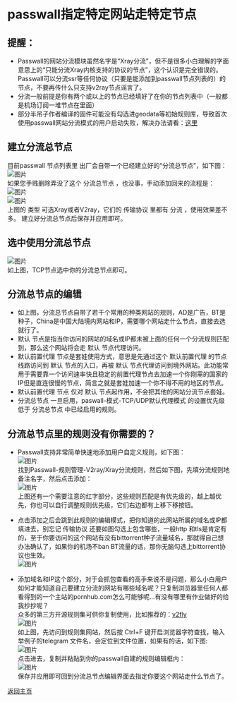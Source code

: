# passwall指定特定网站走特定节点

## 提醒：
* Passwall的网站分流模块虽然名字是“Xray分流”，但不是很多小白理解的字面意思上的“只能分流Xray内核支持的协议的节点”，这个认识是完全错误的。Passwall可以分流ssr等任何协议（只要是能添加到passwall节点列表的）的节点，不要再传什么只支持v2ray节点谣言了。                    
* 分流一般前提是你有两个或以上的节点已经填好了在你的节点列表中（一般都是机场订阅一堆节点在里面）                           
* 部分半吊子作者编译的固件可能没有勾选进geodata等初始规则库，导致首次使用passwall网站分流模式的用户启动失败，解决办法请看：[这里](https://boduoyejieyi666.github.io/whonolikeboduoyejieyi/tips/passwallURLfenliuFail.html)

## 建立分流总节点
目前passwall 节点列表里 出厂会自带一个已经建立好的“分流总节点”，如下图：       
![图片](https://user-images.githubusercontent.com/73426989/155841248-b167c5be-5cfb-4f40-9e95-16542cf13b08.png)           
如果您手贱删除弄没了这个 分流总节点 ，也没事，手动添加回来的流程是：             
![图片](https://user-images.githubusercontent.com/73426989/155841262-517c1ae1-46f2-40b7-b19d-120538c549e5.png)         
![图片](https://user-images.githubusercontent.com/73426989/155841270-427a6d84-a1ba-4443-9aa3-a9df4bde0491.png)        
上图的 类型 可选Xray或者V2ray，它们的 传输协议 里都有 分流 ，使用效果差不多。
建立好分流总节点后保存并应用即可。

## 选中使用分流总节点
![图片](https://user-images.githubusercontent.com/73426989/155841284-2e2955e5-35c3-40a0-ae1f-ae691603ae35.png)        
如上图，TCP节点选中你的分流总节点即可。           

## 分流总节点的编辑
* 如上图，分流总节点自带了若干个常用的种类网站的规则，AD是广告，BT是种子，China是中国大陆境内网站和IP，需要哪个网站走什么节点，直接去选就行了。
* 默认 节点是指当你访问的网站的域名或IP都未被上面的任何一个分流规则匹配到，那么这个网站将会走 默认 节点代理访问。
* 默认前置代理 节点是套娃使用方式，意思是先通过这个 默认前置代理 的节点线路访问到 默认 节点的入口，再被 默认 节点代理访问到境外网站。此功能常用于需要靠一个访问速率快且稳定的前置代理节点去加速一个你刚需的国家的IP但是直连很慢的节点，简言之就是套娃加速一个你不得不用的地区的节点。
* 默认前置代理 节点 仅对 默认 节点起作用，不会把其他的网站分流节点套娃。
* 分流总节点 一旦启用，paswall-模式-TCP/UDP默认代理模式 的设置优先级低于 分流总节点 中已经启用的规则。    

## 分流总节点里的规则没有你需要的？
* Passwall支持非常简单快速地添加用户自定义规则，如下图：    
![图片](https://user-images.githubusercontent.com/73426989/155841314-eb19480a-064f-4203-b0e4-21443ddd4031.png)          
找到Passwall-规则管理-V2ray/Xray分流规则，然后如下图，先填分流规则地备注名字，然后点击添加：        
![图片](https://user-images.githubusercontent.com/73426989/155841332-b2c1de04-20d0-415d-86eb-915d443e9cff.png)                  
上图还有一个需要注意的红字部分，这些规则匹配是有优先级的，越上越优先，你也可以自行调整规则优先级，它们右边都有上移下移按钮。                   

* 点击添加之后会跳到此规则的编辑模式，把你知道的此网站所属的域名或IP都填进去，别忘记 传输协议 还要如图勾选上包含哪些，一般http 和tls是肯定有的，至于你要访问的这个网站有没有bittorrent种子流量域名，那就得自己想办法确认了，如果你的机场不ban BT流量的话，那你无脑勾选上bittorrent协议也生效。          
![图片](https://user-images.githubusercontent.com/73426989/155841360-ed647432-5fc1-4ed1-8e07-bcea5b0d8af7.png)               

* 添加域名和IP这个部分，对于会抓包查看的高手来说不是问题，那么小白用户如何才能知道自己要建立分流的网站有哪些域名呢？只复制浏览器里任何人都看得到的一个主站的pornhub.com怎么可能够呢…有没有哪里有作业做好的给我抄抄呢？             
众多的第三方开源规则集可供你复制使用，比如推荐的：[v2fly](https://github.com/v2fly/domain-list-community/tree/master/data)          
![图片](https://user-images.githubusercontent.com/73426989/155841390-c6ee87bf-d769-478c-a97f-a50023d4b3c8.png)            
如上图，先访问到规则集网站，然后按 Ctrl+F 键开启浏览器字符查找，输入举例子的telegram 文件名，会定位到文件位置，如果有的话，如下图:                
![图片](https://user-images.githubusercontent.com/73426989/155841405-2bcf264e-b715-48a5-bbb8-4c79bb76af57.png)         
点击进去，复制并粘贴到你的passwall自建的规则编辑框内：          
![图片](https://user-images.githubusercontent.com/73426989/155841415-ae53dc32-556d-411f-8a42-1388e2e1fae2.png)            
保存并应用即可回到分流总节点编辑界面去指定你要这个网站走什么节点了。               



[返回主页](https://boduoyejieyi666.github.io/whonolikeboduoyejieyi/)        




